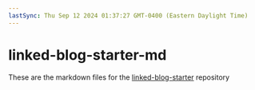 ```yaml
---
lastSync: Thu Sep 12 2024 01:37:27 GMT-0400 (Eastern Daylight Time)
---
```

# linked-blog-starter-md
These are the markdown files for the [linked-blog-starter](https://github.com/matthewwong525/linked-blog-starter) repository

